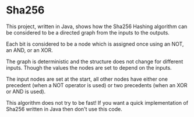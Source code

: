 # Sha256
This project, written in Java, shows how the Sha256 Hashing algorithm can be considered to be a directed graph from the inputs to the outputs. 

Each bit is considered to be a node which is assigned once using an NOT, an AND, or an XOR. 

The graph is deterministic and the structure does not change for different inputs. Though the values the nodes are set to depend on the inputs. 

The input nodes are set at the start, all other nodes have either one precedent (when a NOT operator is used) or two precedents (when an XOR or AND is used). 

This algorithm does not try to be fast! If you want a quick implementation of Sha256 written in Java then don't use this code.
